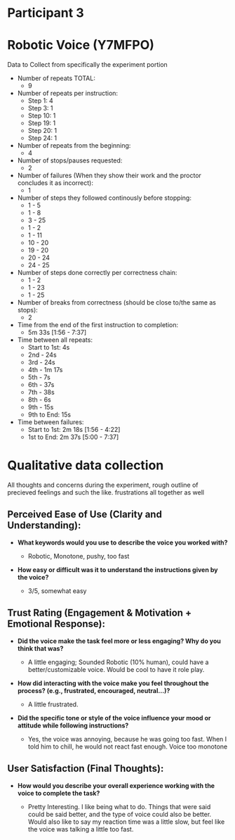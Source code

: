 # Participant 3

# Robotic Voice (Y7MFPO)

Data to Collect from specifically the experiment portion

- Number of repeats TOTAL:
  - 9
- Number of repeats per instruction:
  - Step 1: 4
  - Step 3: 1
  - Step 10: 1
  - Step 19: 1
  - Step 20: 1
  - Step 24: 1
- Number of repeats from the beginning:
  - 4
- Number of stops/pauses requested:
  - 2
- Number of failures (When they show their work and the proctor concludes it as incorrect):
  - 1
- Number of steps they followed continously before stopping:
  - 1 - 5
  - 1 - 8
  - 3 - 25
  - 1 - 2
  - 1 - 11
  - 10 - 20
  - 19 - 20
  - 20 - 24
  - 24 - 25
- Number of steps done correctly per correctness chain:
  - 1 - 2
  - 1 - 23
  - 1 - 25
- Number of breaks from correctness (should be close to/the same as stops):
  - 2
- Time from the end of the first instruction to completion:
  - 5m 33s [1:56 - 7:37]
- Time between all repeats:
  - Start to 1st: 4s
  - 2nd - 24s
  - 3rd - 24s
  - 4th - 1m 17s
  - 5th - 7s
  - 6th - 37s
  - 7th - 38s
  - 8th - 6s
  - 9th - 15s
  - 9th to End: 15s
- Time between failures:
  - Start to 1st: 2m 18s [1:56 - 4:22]
  - 1st to End: 2m 37s [5:00 - 7:37]

# Qualitative data collection

All thoughts and concerns during the experiment, rough outline of precieved feelings and such the like.
frustrations all together as well

## Perceived Ease of Use (Clarity and Understanding):

- **What keywords would you use to describe the voice you worked with?**

  - Robotic, Monotone, pushy, too fast

- **How easy or difficult was it to understand the instructions given by the voice?**

  - 3/5, somewhat easy

## Trust Rating (Engagement & Motivation + Emotional Response):

- **Did the voice make the task feel more or less engaging? Why do you think that was?**

  - A little engaging; Sounded Robotic (10% human), could have a better/customizable voice. Would be cool to have it role play.

- **How did interacting with the voice make you feel throughout the process? (e.g., frustrated, encouraged, neutral…)?**

  - A little frustrated.

- **Did the specific tone or style of the voice influence your mood or attitude while following instructions?**

  - Yes, the voice was annoying, because he was going too fast. When I told him to chill, he would not react fast enough. Voice too monotone

## User Satisfaction (Final Thoughts):

- **How would you describe your overall experience working with the voice to complete the task?**

  - Pretty Interesting. I like being what to do. Things that were said could be said better, and the type of voice could also be better. Would also like to say my reaction time was a little slow, but feel like the voice was talking a little too fast.
